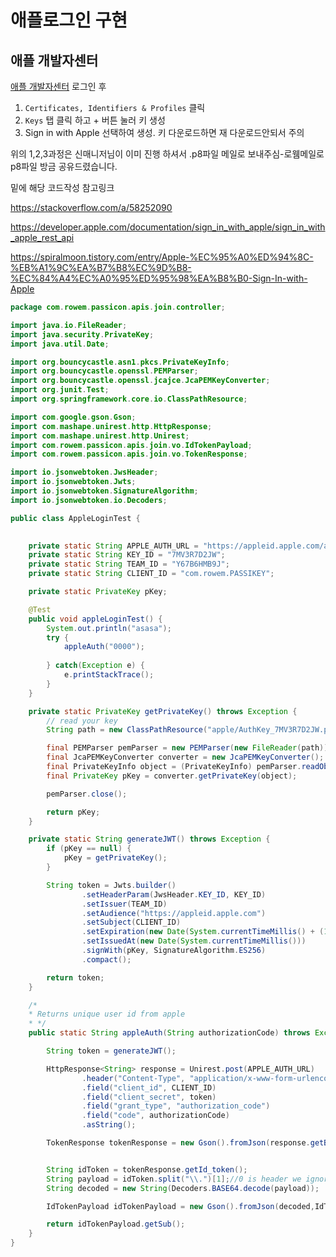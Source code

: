 # 애플로그인 구현

## 애플 개발자센터

[애플 개발자센터](https://developer.apple.com/account) 로그인 후


1. ```Certificates, Identifiers & Profiles``` 클릭<br>
2. ```Keys``` 탭 클릭 하고 + 버튼 눌러 키 생성<br>
3. Sign in with Apple 선택하여 생성. 키 다운로드하면 재 다운로드안되서 주의

위의 1,2,3과정은 신매니저님이 이미 진행 하셔서 .p8파일 메일로 보내주심-로웸메일로 p8파일 방금 공유드렸습니다.

밑에 해당 코드작성 참고링크

https://stackoverflow.com/a/58252090

https://developer.apple.com/documentation/sign_in_with_apple/sign_in_with_apple_rest_api

https://spiralmoon.tistory.com/entry/Apple-%EC%95%A0%ED%94%8C-%EB%A1%9C%EA%B7%B8%EC%9D%B8-%EC%84%A4%EC%A0%95%ED%95%98%EA%B8%B0-Sign-In-with-Apple

``` java
package com.rowem.passicon.apis.join.controller;

import java.io.FileReader;
import java.security.PrivateKey;
import java.util.Date;

import org.bouncycastle.asn1.pkcs.PrivateKeyInfo;
import org.bouncycastle.openssl.PEMParser;
import org.bouncycastle.openssl.jcajce.JcaPEMKeyConverter;
import org.junit.Test;
import org.springframework.core.io.ClassPathResource;

import com.google.gson.Gson;
import com.mashape.unirest.http.HttpResponse;
import com.mashape.unirest.http.Unirest;
import com.rowem.passicon.apis.join.vo.IdTokenPayload;
import com.rowem.passicon.apis.join.vo.TokenResponse;

import io.jsonwebtoken.JwsHeader;
import io.jsonwebtoken.Jwts;
import io.jsonwebtoken.SignatureAlgorithm;
import io.jsonwebtoken.io.Decoders;

public class AppleLoginTest {

	
	private static String APPLE_AUTH_URL = "https://appleid.apple.com/auth/token"; 
	private static String KEY_ID = "7MV3R7D2JW";
	private static String TEAM_ID = "Y67B6HMB9J";
	private static String CLIENT_ID = "com.rowem.PASSIKEY";

	private static PrivateKey pKey;

	@Test
	public void appleLoginTest() {
		System.out.println("asasa");
		try {
			appleAuth("0000");
			
		} catch(Exception e) {
			e.printStackTrace();
		}
	}

	private static PrivateKey getPrivateKey() throws Exception {
		// read your key
		String path = new ClassPathResource("apple/AuthKey_7MV3R7D2JW.p8").getFile().getAbsolutePath();

		final PEMParser pemParser = new PEMParser(new FileReader(path));
		final JcaPEMKeyConverter converter = new JcaPEMKeyConverter();
		final PrivateKeyInfo object = (PrivateKeyInfo) pemParser.readObject();
		final PrivateKey pKey = converter.getPrivateKey(object);

		pemParser.close();

		return pKey;
	}

	private static String generateJWT() throws Exception {
		if (pKey == null) {
			pKey = getPrivateKey();
		}

		String token = Jwts.builder()
				.setHeaderParam(JwsHeader.KEY_ID, KEY_ID)
				.setIssuer(TEAM_ID)
				.setAudience("https://appleid.apple.com")
				.setSubject(CLIENT_ID)
				.setExpiration(new Date(System.currentTimeMillis() + (1000 * 60 * 5)))
				.setIssuedAt(new Date(System.currentTimeMillis()))
				.signWith(pKey, SignatureAlgorithm.ES256)
				.compact();

		return token;
	}

	/*
	* Returns unique user id from apple
	* */
	public static String appleAuth(String authorizationCode) throws Exception {

		String token = generateJWT();

		HttpResponse<String> response = Unirest.post(APPLE_AUTH_URL)
				.header("Content-Type", "application/x-www-form-urlencoded")
				.field("client_id", CLIENT_ID)
				.field("client_secret", token)
				.field("grant_type", "authorization_code")
				.field("code", authorizationCode)
				.asString();

		TokenResponse tokenResponse = new Gson().fromJson(response.getBody(),TokenResponse.class);


		String idToken = tokenResponse.getId_token();
		String payload = idToken.split("\\.")[1];//0 is header we ignore it for now
		String decoded = new String(Decoders.BASE64.decode(payload));

		IdTokenPayload idTokenPayload = new Gson().fromJson(decoded,IdTokenPayload.class);

		return idTokenPayload.getSub();
	}
}

```